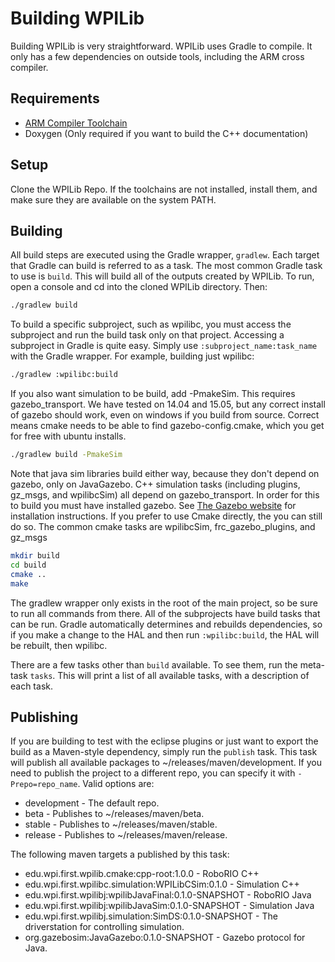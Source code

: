 # Building WPILib

Building WPILib is very straightforward. WPILib uses Gradle to compile. It only has a few dependencies on outside tools, including the ARM cross compiler.

## Requirements
- [ARM Compiler Toolchain](http://first.wpi.edu/FRC/roborio/toolchains/)
- Doxygen (Only required if you want to build the C++ documentation)

## Setup
Clone the WPILib Repo. If the toolchains are not installed, install them, and make sure they are available on the system PATH.

## Building
All build steps are executed using the Gradle wrapper, `gradlew`. Each target that Gradle can build is referred to as a task. The most common Gradle task to use is `build`. This will build all of the outputs created by WPILib. To run, open a console and cd into the cloned WPILib directory. Then:

```bash
./gradlew build
```

To build a specific subproject, such as wpilibc, you must access the subproject and run the build task only on that project. Accessing a subproject in Gradle is quite easy. Simply use `:subproject_name:task_name` with the Gradle wrapper. For example, building just wpilibc:

```bash
./gradlew :wpilibc:build
```

If you also want simulation to be build, add -PmakeSim. This requires gazebo_transport. We have tested on 14.04 and 15.05, but any correct install of gazebo should work, even on windows if you build from source. Correct means cmake needs to be able to find gazebo-config.cmake, which you get for free with ubuntu installs.

```bash
./gradlew build -PmakeSim
```

Note that java sim libraries build either way, because they don't depend on gazebo, only on JavaGazebo. C++ simulation tasks (including plugins, gz_msgs, and wpilibcSim) all depend on gazebo_transport. In order for this to build you must have installed gazebo. See [The Gazebo website](https://gazebosim.org/) for installation instructions.
If you prefer to use Cmake directly, the you can still do so.
The common cmake tasks are wpilibcSim, frc_gazebo_plugins, and gz_msgs

```bash
mkdir build
cd build
cmake ..
make
```



The gradlew wrapper only exists in the root of the main project, so be sure to run all commands from there. All of the subprojects have build tasks that can be run. Gradle automatically determines and rebuilds dependencies, so if you make a change to the HAL and then run `:wpilibc:build`, the HAL will be rebuilt, then wpilibc.

There are a few tasks other than `build` available. To see them, run the meta-task `tasks`. This will print a list of all available tasks, with a description of each task.

## Publishing
If you are building to test with the eclipse plugins or just want to export the build as a Maven-style dependency, simply run the `publish` task. This task will publish all available packages to ~/releases/maven/development. If you need to publish the project to a different repo, you can specify it with `-Prepo=repo_name`. Valid options are:

- development - The default repo.
- beta - Publishes to ~/releases/maven/beta.
- stable - Publishes to ~/releases/maven/stable.
- release - Publishes to ~/releases/maven/release.

The following maven targets a published by this task:

- edu.wpi.first.wpilib.cmake:cpp-root:1.0.0 - RoboRIO C++
- edu.wpi.first.wpilibc.simulation:WPILibCSim:0.1.0 - Simulation C++
- edu.wpi.first.wpilibj:wpilibJavaFinal:0.1.0-SNAPSHOT - RoboRIO Java
- edu.wpi.first.wpilibj:wpilibJavaSim:0.1.0-SNAPSHOT - Simulation Java
- edu.wpi.first.wpilibj.simulation:SimDS:0.1.0-SNAPSHOT - The driverstation for controlling simulation.
- org.gazebosim:JavaGazebo:0.1.0-SNAPSHOT - Gazebo protocol for Java.
